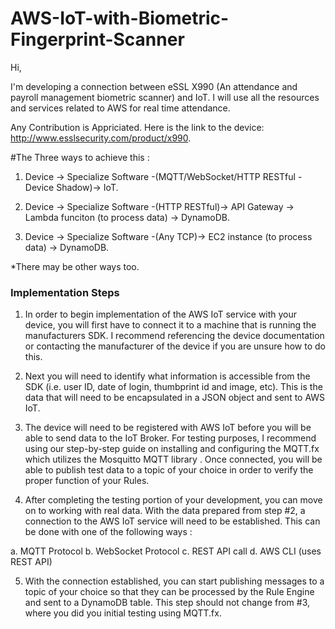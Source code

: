 # AWS-IoT-with-Biometric-Fingerprint-Scanner
Hi,

I'm developing a connection between eSSL X990 (An attendance and payroll management biometric scanner) and IoT.
I will use all the resources and services related to AWS for real time attendance.

Any Contribution is Appriciated.
Here is the link to the device:
http://www.esslsecurity.com/product/x990.


#The Three ways to achieve this :
1) Device -> Specialize Software -(MQTT/WebSocket/HTTP RESTful - Device Shadow)-> IoT.

2) Device -> Specialize Software -(HTTP RESTful)-> API Gateway -> Lambda funciton (to process data) -> DynamoDB.

3) Device -> Specialize Software -(Any TCP)-> EC2 instance (to process data) -> DynamoDB.

*There may be other ways too.

### Implementation Steps ##
1. In order to begin implementation of the AWS IoT service with your device, you will first have to connect it to a machine that is running the manufacturers SDK. I recommend referencing the device documentation or contacting the manufacturer of the device if you are unsure how to do this. 

2. Next you will need to identify what information is accessible from the SDK (i.e. user ID, date of login, thumbprint id and image, etc). This is the data that will need to be encapsulated in a JSON object and sent to AWS IoT.

3. The device will need to be registered with AWS IoT before you will be able to send data to the IoT Broker. For testing purposes, I recommend using our step-by-step guide on installing and configuring the MQTT.fx which utilizes the Mosquitto MQTT library . Once connected, you will be able to publish test data to a topic of your choice in order to verify the proper function of your Rules.

4. After completing the testing portion of your development, you can move on to working with real data. With the data prepared from step #2, a connection to the AWS IoT service will need to be established. This can be done with one of the following ways :

  a. MQTT Protocol 
  b. WebSocket Protocol
  c. REST API call
  d. AWS CLI (uses REST API)

5. With the connection established, you can start publishing messages to a topic of your choice so that they can be processed by the Rule Engine and sent to a DynamoDB table. This step should not change from #3, where you did you initial testing using MQTT.fx.

